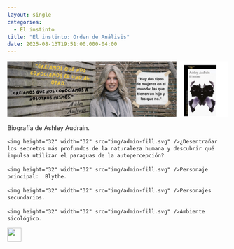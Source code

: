 ```yaml
---
layout: single
categories:
  - El instinto
title: "El instinto: Orden de Análisis"
date: 2025-08-13T19:51:00.000-04:00
---
```

![](/assets/img/banner-el-instinto.png)


<i class="ri-poker-clubs-fill"></i> Biografía de Ashley Audrain.

 	<img height="32" width="32" src="img/admin-fill.svg" />¿Desentrañar los secretos más profundos de la naturaleza humana y descubrir qué impulsa utilizar el paraguas de la autopercepción?

 	<img height="32" width="32" src="img/admin-fill.svg" />Personaje principal:  Blythe.

 	<img height="32" width="32" src="img/admin-fill.svg" />Personajes secundarios.

 	<img height="32" width="32" src="img/admin-fill.svg" />Ambiente sicológico.




<img height="32" width="32" src="img/admin-fill.svg" />




